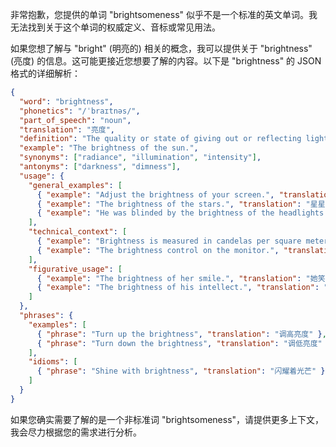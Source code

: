 非常抱歉，您提供的单词 "brightsomeness" 似乎不是一个标准的英文单词。我无法找到关于这个单词的权威定义、音标或常见用法。

如果您想了解与 "bright" (明亮的) 相关的概念，我可以提供关于 "brightness" (亮度) 的信息。这可能更接近您想要了解的内容。以下是 "brightness" 的 JSON 格式的详细解析：

```json
{
  "word": "brightness",
  "phonetics": "/ˈbraɪtnəs/",
  "part_of_speech": "noun",
  "translation": "亮度",
  "definition": "The quality or state of giving out or reflecting light.",
  "example": "The brightness of the sun.",
  "synonyms": ["radiance", "illumination", "intensity"],
  "antonyms": ["darkness", "dimness"],
  "usage": {
    "general_examples": [
      { "example": "Adjust the brightness of your screen.", "translation": "调整屏幕亮度。" },
      { "example": "The brightness of the stars.", "translation": "星星的亮度。" },
      { "example": "He was blinded by the brightness of the headlights.", "translation": "他被车头灯的亮度晃瞎了眼。" }
    ],
    "technical_context": [
      { "example": "Brightness is measured in candelas per square meter.", "translation": "亮度以坎德拉每平方米为单位测量。" },
      { "example": "The brightness control on the monitor.", "translation": "显示器上的亮度控制。" }
    ],
    "figurative_usage": [
      { "example": "The brightness of her smile.", "translation": "她笑容的灿烂。" },
      { "example": "The brightness of his intellect.", "translation": "他才智的聪颖。" }
    ]
  },
  "phrases": {
    "examples": [
      { "phrase": "Turn up the brightness", "translation": "调高亮度" },
      { "phrase": "Turn down the brightness", "translation": "调低亮度" }
    ],
    "idioms": [
      { "phrase": "Shine with brightness", "translation": "闪耀着光芒" }
    ]
  }
}
```

如果您确实需要了解的是一个非标准词 "brightsomeness"，请提供更多上下文，我会尽力根据您的需求进行分析。
 